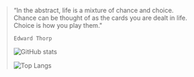 > “In the abstract, life is a mixture of chance and choice.<br> 
> Chance can be thought of as the cards you are dealt in life.<br>
> Choice is how you play them."<br>
> 
>     Edward Thorp
>
>
> ![GitHub stats](https://github-readme-stats.vercel.app/api?username=kamalexio&show_icons=true&theme=dracula)
>
> ![Top Langs](https://github-readme-stats.vercel.app/api/top-langs/?username=kamalexio&layout=compact&theme=dark)
